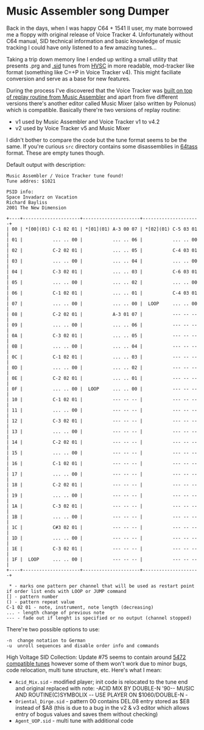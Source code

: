 # Music Assembler song Dumper
Back in the days, when I was happy C64 + 1541 II user, my mate borrowed me a floppy with original release of Voice Tracker 4. Unfortunately without C64 manual, SID technical information and basic knowledge of music tracking I could have only listened to a few amazing tunes... 

Taking a trip down memory line I ended up writing a small utility that presents .prg and [.sid](https://hvsc.c64.org/download/C64Music/DOCUMENTS/SID_file_format.txt) tunes from [HVSC](https://hvsc.c64.org/) in more readable, mod-tracker like format (something like C=+P in Voice Tracker v4). This might faciliate conversion and serve as a base for new features.

During the process I've discovered that the Voice Tracker was [built on top of replay routine from Music Assembler](https://csdb.dk/forums/?roomid=14&topicid=26354&showallposts=1#45052) and apart from five different versions there's another editor called Music Mixer (also written by Polonus) which is compatible. Basically there're two versions of replay routine:
- v1 used by Music Assembler and Voice Tracker v1 to v4.2
- v2 used by Voice Tracker v5 and Music Mixer

I didn't bother to compare the code but the tune format seems to be the same. If you're curious `src` directory contains some disassemblies in [64tass](http://sourceforge.net/projects/tass64/) format. These are empty tunes though.

Default output with description:

```
Music Assembler / Voice Tracker tune found!
Tune addres: $1021

PSID info:
Space Invadarz on Vacation
Richard Bayliss
2001 The New Dimension

+----+---------------------+---------------------+---------------------+
| 00 | *[00](01) C-1 02 01 | *[01](01) A-3 00 07 | *[02](01) C-5 03 01 |
| 01 |           ... .. 00 |           ... .. 06 |           ... .. 00 |
| 02 |           C-2 02 01 |           ... .. 05 |           C-4 03 01 |
| 03 |           ... .. 00 |           ... .. 04 |           ... .. 00 |
| 04 |           C-3 02 01 |           ... .. 03 |           C-6 03 01 |
| 05 |           ... .. 00 |           ... .. 02 |           ... .. 00 |
| 06 |           C-1 02 01 |           ... .. 01 |           C-4 03 01 |
| 07 |           ... .. 00 |           ... .. 00 |  LOOP     ... .. 00 |
| 08 |           C-2 02 01 |           A-3 01 07 |           --- -- -- |
| 09 |           ... .. 00 |           ... .. 06 |           --- -- -- |
| 0A |           C-3 02 01 |           ... .. 05 |           --- -- -- |
| 0B |           ... .. 00 |           ... .. 04 |           --- -- -- |
| 0C |           C-1 02 01 |           ... .. 03 |           --- -- -- |
| 0D |           ... .. 00 |           ... .. 02 |           --- -- -- |
| 0E |           C-2 02 01 |           ... .. 01 |           --- -- -- |
| 0F |           ... .. 00 |  LOOP     ... .. 00 |           --- -- -- |
| 10 |           C-1 02 01 |           --- -- -- |           --- -- -- |
| 11 |           ... .. 00 |           --- -- -- |           --- -- -- |
| 12 |           C-3 02 01 |           --- -- -- |           --- -- -- |
| 13 |           ... .. 00 |           --- -- -- |           --- -- -- |
| 14 |           C-2 02 01 |           --- -- -- |           --- -- -- |
| 15 |           ... .. 00 |           --- -- -- |           --- -- -- |
| 16 |           C-1 02 01 |           --- -- -- |           --- -- -- |
| 17 |           ... .. 00 |           --- -- -- |           --- -- -- |
| 18 |           C-2 02 01 |           --- -- -- |           --- -- -- |
| 19 |           ... .. 00 |           --- -- -- |           --- -- -- |
| 1A |           C-3 02 01 |           --- -- -- |           --- -- -- |
| 1B |           ... .. 00 |           --- -- -- |           --- -- -- |
| 1C |           C#3 02 01 |           --- -- -- |           --- -- -- |
| 1D |           ... .. 00 |           --- -- -- |           --- -- -- |
| 1E |           C-3 02 01 |           --- -- -- |           --- -- -- |
| 1F |  LOOP     ... .. 00 |           --- -- -- |           --- -- -- |
+----+---------------------+---------------------+---------------------+

 * - marks one pattern per channel that will be used as restart point if order list ends with LOOP or JUMP command
[] - pattern number
() - pattern repeat value
C-1 02 01 - note, instrument, note length (decreasing)
... - length change of previous note
--- - fade out if lenght is specified or no output (channel stopped)

```
There're two possible options to use:
```
-n  change notation to German
-u  unroll sequences and disable order info and commands
```

High Voltage SID Collection: Update #75 seems to contain around [5472 compatible tunes](tunes.md) however some of them won't work due to minor bugs, code relocation, multi tune structure, etc. Here's what I mean:
- `Acid_Mix.sid` - modified player; init code is relocated to the tune end and original replaced with note: -ACID MIX BY DOUBLE-N '90-- MUSIC AND ROUTINE(C)SYMBOLIX -- USE PLAYER ON $1060/DOUBLE-N -
- `Oriental_Dirge.sid` - pattern 00 contains DEL.08 entry stored as $E8 instead of $A8 (this is due to a bug in the v2 & v3 editor which allows entry of bogus values and saves them without checking)
- `Agent_UOP.sid` - multi tune with additional code